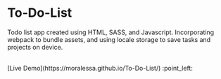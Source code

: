 # To-Do-List
Todo list app created using HTML, SASS, and Javascript.
Incorporating webpack to bundle assets, and using locale storage to save 
tasks and projects on device.

<br/>
[Live Demo](https://moralessa.github.io/To-Do-List/)  :point_left: 